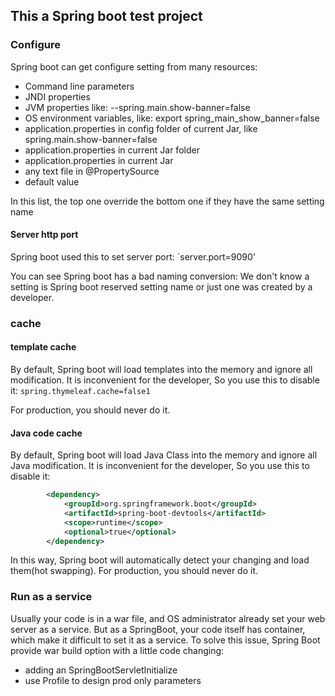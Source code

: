 ## This a Spring boot test project

### Configure
Spring boot can get configure setting from many resources:
- Command line parameters
- JNDI properties
- JVM properties like: --spring.main.show-banner=false
- OS environment variables, like: export spring_main_show_banner=false
- application.properties in config folder of current Jar, like spring.main.show-banner=false
- application.properties in current Jar folder
- application.properties in current Jar
- any text file in @PropertySource
- default value

In this list, the top one override the bottom one if they have the same setting name

#### Server http port
Spring boot used this to set server port:
`server.port=9090'

You can see Spring boot has a bad naming conversion: 
We don't know a setting is Spring boot reserved setting name or just one was created by a developer.  

### cache
#### template cache
By default, Spring boot will load templates into the memory and ignore all modification. 
It is inconvenient for the developer, So you use this to disable it:
`spring.thymeleaf.cache=false1`

For production, you should never do it.

#### Java code cache
By default, Spring boot will load Java Class into the memory and ignore all Java modification.
It is inconvenient for the developer, So you use this to disable it:
```xml
		<dependency>
			<groupId>org.springframework.boot</groupId>
			<artifactId>spring-boot-devtools</artifactId>
			<scope>runtime</scope>
			<optional>true</optional>
		</dependency>
```

In this way, Spring boot will automatically detect your changing and load them(hot swapping).
For production, you should never do it.

### Run as a service
Usually your code is in a war file, and OS administrator already set your web server as a service.
But as a SpringBoot, your code itself has container, which make it difficult to set it as a service.
To solve this issue, Spring Boot provide war build option with a little code changing: 
- adding an SpringBootServletInitialize
- use Profile to design prod only parameters
